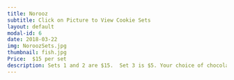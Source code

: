 ```yaml
---
title: Norooz
subtitle: Click on Picture to View Cookie Sets
layout: default
modal-id: 6
date: 2018-03-22
img: NoroozSets.jpg
thumbnail: fish.jpg
Price:  $15 per set
description: Sets 1 and 2 are $15.  Set 3 is $5. Your choice of chocolate or vanilla. (Hajji Firooz will be chocolate unless you specify vanilla.) Your order must be at least $25 to qualify for free delivery. 
---
```

